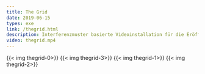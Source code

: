 ```yaml
---
title: The Grid
date: 2019-06-15
types: exe
link: /thegrid.html
description: Interferenzmuster basierte Videoinstallation für die Eröffnung der 'Anderswelt'. Am besten auf Röhrenfernsehern. I Inspiriert von 'TRON'.
video: thegrid.mp4
---
```

{{< img thegrid-0>}}
{{< img thegrid-3>}}
{{< img thegrid-1>}}
{{< img thegrid-2>}}
